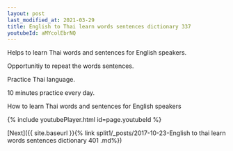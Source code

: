 ```yaml
---
layout: post
last_modified_at: 2021-03-29
title: English to Thai learn words sentences dictionary 337 
youtubeId: aMYcolEbrNQ
---
```

 
 
Helps to learn Thai words and sentences for English speakers.

Opportunitiy to repeat the words sentences. 

Practice Thai language. 
 
10 minutes practice every day. 
 
How to learn Thai words and sentences for English speakers 
 
{% include youtubePlayer.html id=page.youtubeId %}
 
 
[Next]({{ site.baseurl }}{% link  split1/_posts/2017-10-23-English to thai learn words sentences dictionary 401 .md%})
 
